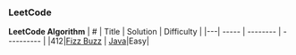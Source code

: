 ### LeetCode
**LeetCode Algorithm**
| # | Title | Solution | Difficulty |
|---| ----- | -------- | ---------- |
|412|[Fizz Buzz](https://leetcode-cn.com/problems/fizz-buzz/) | [Java](./algorithms/FizzBuzz.java)|Easy| 
